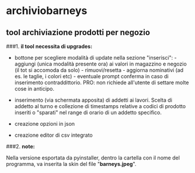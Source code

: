 # archiviobarneys

## **tool archiviazione prodotti per negozio**

###1. **il tool necessita di upgrades:**

* 	bottone per scegliere modalità di update nella sezione "inserisci":
		- aggiungi (unica modalità presente ora) ai valori in magazzino e negozio (il tot si accomoda da solo)
		- rimuovi/resetta
		- aggiorna nominativi (ad es. le taglie, i colori etc)
		- eventuale prompt conferma in caso di inserimento contraddittorio. PRO: non richiede all'utente di settare molte cose in anticipo.
		
*   inserimento (via schermata apposita) di addetti ai lavori. Scelta di addetto al turno e collezione di timestamps relative a codici di prodotto inseriti o "sparati" nel range di orario di un addetto specifico.

* creazione opzioni in json

* creazione editor di csv integrato



###2. **note:**

Nella versione esportata da pyinstaller, dentro la cartella con il nome del programma, va inserita la skin del file "**barneys.jpeg**".



